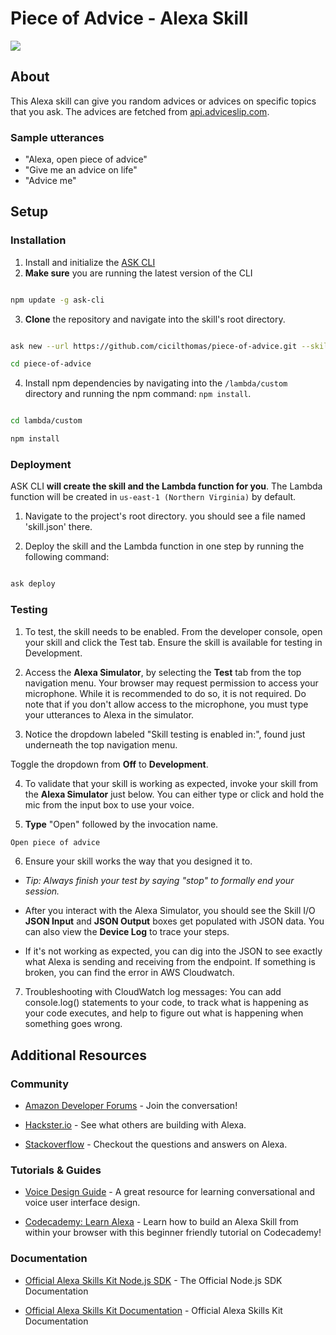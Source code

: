 #  Piece of Advice - Alexa Skill

<img  src="https://m.media-amazon.com/images/G/01/mobile-apps/dex/alexa/alexa-skills-kit/tutorials/quiz-game/header._TTH_.png"  />


## About

This Alexa skill can give you random advices or advices on specific topics that you ask. The advices are fetched from [api.adviceslip.com](https://api.adviceslip.com/). 

### Sample utterances

* "Alexa, open piece of advice"
* "Give me an advice on life"
* "Advice me"



## Setup 

### Installation

1. Install and initialize the [ASK CLI](https://developer.amazon.com/docs/smapi/quick-start-alexa-skills-kit-command-line-interface.html?&sc_category=Owned&sc_channel=RD&sc_campaign=Evangelism2018&sc_publisher=github&sc_content=Content&sc_detail=hello-world-nodejs-V2_CLI-1&sc_funnel=Convert&sc_country=WW&sc_medium=Owned_RD_Evangelism2018_github_Content_hello-world-nodejs-V2_CLI-1_Convert_WW_beginnersdevs&sc_segment=beginnersdevs)
2.  **Make sure** you are running the latest version of the CLI
```bash

npm update -g ask-cli

```
3.  **Clone** the repository and navigate into the skill's root directory.

```bash

ask new --url https://github.com/cicilthomas/piece-of-advice.git --skill-name piece-of-advice

cd piece-of-advice

```
4. Install npm dependencies by navigating into the `/lambda/custom` directory and running the npm command: `npm install`.

```bash

cd lambda/custom

npm install

```
### Deployment

ASK CLI **will create the skill and the Lambda function for you**. The Lambda function will be created in ```us-east-1 (Northern Virginia)``` by default.

1. Navigate to the project's root directory. you should see a file named 'skill.json' there.

2. Deploy the skill and the Lambda function in one step by running the following command:

```bash

ask deploy

```

### Testing

1. To test, the skill needs to be enabled. From the developer console, open your skill and click the Test tab. Ensure the skill is available for testing in Development.

2. Access the **Alexa Simulator**, by selecting the **Test** tab from the top navigation menu. Your browser may request permission to access your microphone. While it is recommended to do so, it is not required. Do note that if you don't allow access to the microphone, you must type your utterances to Alexa in the simulator.

3. Notice the dropdown labeled "Skill testing is enabled in:", found just underneath the top navigation menu.

Toggle the dropdown from **Off** to **Development**.

4. To validate that your skill is working as expected, invoke your skill from the **Alexa Simulator** just below. You can either type or click and hold the mic from the input box to use your voice.

5.  **Type** "Open" followed by the invocation name.
```bash
Open piece of advice
```
6. Ensure your skill works the way that you designed it to.
*  *Tip: Always finish your test by saying "stop" to formally end your session.*
* After you interact with the Alexa Simulator, you should see the Skill I/O **JSON Input** and **JSON Output** boxes get populated with JSON data. You can also view the **Device Log** to trace your steps.

* If it's not working as expected, you can dig into the JSON to see exactly what Alexa is sending and receiving from the endpoint. If something is broken, you can find the error in AWS Cloudwatch.

7. Troubleshooting with CloudWatch log messages: You can add console.log() statements to your code, to track what is happening as your code executes, and help to figure out what is happening when something goes wrong.

## Additional Resources

### Community

*  [Amazon Developer Forums](https://forums.developer.amazon.com/spaces/165/index.html) - Join the conversation!

*  [Hackster.io](https://www.hackster.io/amazon-alexa) - See what others are building with Alexa.

* [Stackoverflow](https://stackoverflow.com/questions/tagged/alexa) - Checkout the questions and answers on Alexa.

### Tutorials & Guides

*  [Voice Design Guide](https://developer.amazon.com/designing-for-voice/) - A great resource for learning conversational and voice user interface design.

*  [Codecademy: Learn Alexa](https://www.codecademy.com/learn/learn-alexa) - Learn how to build an Alexa Skill from within your browser with this beginner friendly tutorial on Codecademy!
  

### Documentation

*  [Official Alexa Skills Kit Node.js SDK](https://www.npmjs.com/package/ask-sdk) - The Official Node.js SDK Documentation

*  [Official Alexa Skills Kit Documentation](https://developer.amazon.com/docs/ask-overviews/build-skills-with-the-alexa-skills-kit.html) - Official Alexa Skills Kit Documentation